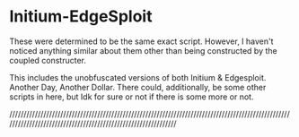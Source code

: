 # Initium-EdgeSploit

These were determined to be the same exact script. However, I haven't noticed anything similar about them other than being constructed by the coupled constructer.

This includes the unobfuscated versions of both Initium & Edgesploit. Another Day, Another Dollar. There could, additionally, be some other scripts in here, but Idk for sure or not if there is some more or not.

//////////////////////////////////////////////////////////////////////////////////////////////////////////////////////////////////////////////////////////////
